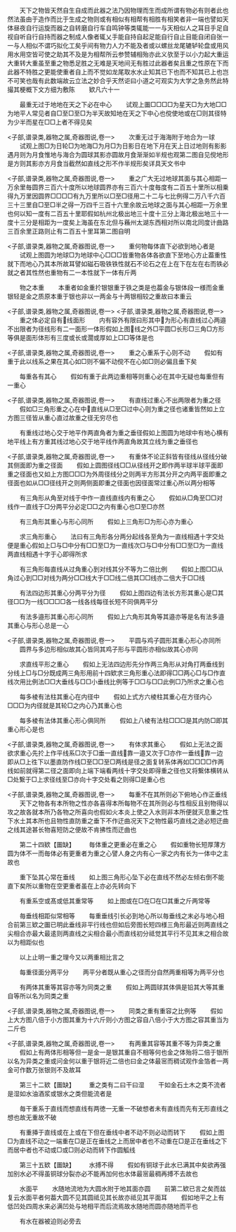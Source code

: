 <!-- { "loadSidebar": true } -->
　　天下之物皆天然自生自成而此器之法乃因物理而生而成所谓有物必有则者此也然法虽由于造作而比于生成之物则或有相似有相帮有相胜有相笑者非一端也譬如天体昼夜自行运旋而器之自转磨自行车自鸣钟等类辄能一一与天相似人之耳目手足自视自听自行自持而器之制成人像者辄乂手能自持自起足能自行自止目能自闭自张一一与人相似不谓巧拟化工矣乎间有物力人力不能及者或以螺丝龙尾辘轳轮盘或用风用水用空皆可使之助其不及是为相帮所云参赞辅相殆亦此义欤至于以小力起大重运大重转大重虽至重之物悉足胜之无难是天地间无有胜过此器者矣且重之性原在下而此器不特胜之更能使重者自上而不觉如龙尾取水水止知其已下也而不知其已上也岂不可笑也哉有此数端故云立法之妙合乎天然讵曰小道之可观实为大学之急务然此特撮其梗概下文方细为敷陈
　　欵凡六十一























　　最重无过于地地在天之下必在中心
　　试观上圗□□□□为星天□为大地□□为地平人常见者自□至□至□为半天故知地在天之下中心也傥使地或在□则其径特为少半而星在□□上者不得见矣



<子部,谱录类,器物之属,奇器图说,卷一>
　　次重无过于海海附于地合为一球
　　试观上图□为日轮□为地海□为月□为日影日在地下月在天上日过地则有影影遇月则为月食惟地与海合为圆球其影亦圆故月食渐渐如半规也观第二图自见傥地形是方则其影亦方月食当截然如直线之形不作半规形矣详具天文书中










<子部,谱录类,器物之属,奇器图说,卷一>
　　重之广大无过地球其面与其心相距一万余里毎圆界三百六十度所以地球圆界亦有三百六十度毎度有二百五十里所以相乗得九万里因圆界□□□□有九万里所以□至□径用二十二与七比例得二万八千六百三十三里自□至□半之得一万四千三百十六里余故云地球之面与其心相距一万余里也何以知一度有二百五十里耶假如杭州北极出地三十度十三分上海北极出地三十一度十三分是相距为一度矣上海虽在东北但与蘓州太湖东西相对所以南北同度计曲路三百余里正路则止有二百五十里耳第二图自明





<子部,谱录类,器物之属,奇器图说,卷一>
　　重何物每体直下必欲到地心者是
　　试观上图圆为地球□为地球中心□□□皆重物各体各欲直下至地心方止葢重性就下而地心乃其本所故耳譬如磁石吸铁铁性就石不论石之在上在下在左在右而铁必就之者其性然也重物有二一本性就下一体有斤两


















　　物之本重
　　本重者如金重扵银银重于铁之类是也葢金与银体段一様而金重银轻是金之质原本重于银也非以一两金与十两银相较之重故曰本重云




<子部,谱录类,器物之属,奇器图说,卷一>
<子部,谱录类,器物之属,奇器图说,卷一>
　　重之体必定自有线面形
　　内有容外有限曰形其中为形心有直线过心两邉不出限者为径线形有二一面形一体形假如上图线之外□平圆□长形□三角□方形等俱是面形体形有三度或长或濶或厚如上□□等体是也










<子部,谱录类,器物之属,奇器图说,卷一>
　　重之心重系于心则不动
　　假如有重于此以线系之果在其心如□则不偏不动傥不在心如□则必偏且垂下矣





















　　每重各有其心
　　假如有重于此两边重相等则重心必在其中无疑也每重但有一重心





<子部,谱录类,器物之属,奇器图说,卷一>
　　有直线过重心不出两限者为重之径
　　假如□三角形重之心在中直线从□至□过中心则为重之径也诸重皆然如上立方图三径皆从重心直过故重之径无穷尽也




















　　有重线过地心交于地平作两直角者为重之垂径假如上图圆为地球中有地心横有地平线上有方重其线过地心交于地平线作两直角故其立线为重之垂径也




<子部,谱录类,器物之属,奇器图说,卷一>
　　有重体不论正斜皆有径线从径线分破其侧面即为重之径面
　　假如上圆图径线□□从径线开之即作两半球半球平面即重之径面也又如上方图□□□为外周径线分之则两半方形其分开之内两平面即重之径面也如从□□径线开之则两侧面即重之径面也因径面常过重心所以两分相等

















　　有三角形从角至对线于中作一直线直线内有重之心
　　假如从□角至□□对线作一直线于□分两平分必定□□之内有重心也□至□亦然












　　有三角形其重心与形心同所
　　假如上三角形□为形心亦为重心














　　求三角形重心
　　法曰有三角形各分两分起线各至角为一直线相遇十字交处便是重心假如上□与□中分有□□至□为一直线次□与□中分有□□至□为一直线两直线相遇十字于心即得所求











　　有三角形每直线从过角重心到对线其分不等为二倍比例
　　假如上图□□从角过心到□□对线为两分□□线大于□□线二倍其□□线亦二倍大于□□线












　　有法四边形其重心分两平分为径
　　假如上图四边有法长方形其重心是□其径□□为一线□□□□各一线各线每径长短不同俱两平分












　　有法多邉形其重心形心同所
　　假如上六角形其角等其邉亦等是名有法多邉其重心与形心总是一心





<子部,谱录类,器物之属,奇器图说,卷一>
　　平圆与鸡子圆形其重心形心亦同所
　　圆界与多边形相似故其心皆同其鸡子形与平圆形亦相似故其心亦同





















　　求直线平形之重心
　　假如上无法四边形先分作两三角形从对角打两垂线到分线上□与□分既成两三角形用前十四欵求三角形重心法即得□□两心□与□作直线次用比例法□□大垂线与□□小垂线比例等于□□与□□此例□乃所求之重心也










　　每多棱有法柱其重心在内径中
　　假如上式方六棱柱其重心在方径内心□□□为内径就是其轮□之内心乃其重心也













　　每多棱有法体其重心形心俱同所
　　假如上八棱有法柱□□□是其内防□即其重心形心是也





<子部,谱录类,器物之属,奇器图说,卷一>
　　有体求其重心
　　假如上无法之面欲求重心先扵上作平线系□次于□垂一直线靠一邉又次于□亦作一垂线靠一边即从□上徃下以墨直防作线□至□□至□两线是径之面复转系体再如□□□□作两线如前就得第二径之面即向上端下端看两线十字交处即得重之径也又将繋体横转从□处繋于□上求径线至□亦向十字交处看之则得□是重心也







<子部,谱录类,器物之属,奇器图说,卷一>
　　每重不在其所则必下俯地心作正垂线
　　天下之物各有本所物之性亦各喜得本所每物不在其所则必与性相反且别物得以攻之故各就本所乃各物之所喜向也假如火本炎上使之入水则非本所便就灭息重之性下水土其本所也且物性直防重之垂下不作迂曲况天下之物性最巧直线之途必短迂曲之线其途甚长物喜短防之便故不肯拂性而迂曲也








　　第二十四欵【圗缺】
　　毎体重之更重必在重之心
　　假如重物长短厚薄方圆为体不一而毎体必有更重者为重之心譬人身之内有心一家之内有长为一体中之主故也



















　　重下坠其心常在垂线
　　如上图三角形心坠下必在直线不然必左倾右倒不能直下矣所以重物在空更重者虽在上亦必先转向下












　　有重系空或髙或低其重常等
　　如上图或在□在□在□其重之斤两常等














　　毎垂线相距似常相等
　　每重垂线引长必到地心所以毎垂线之末必与地心相合前第三欵之圗已明此垂线非平行线也但如后旁图长短四様三角形最近则两直线之尖相合亦最大最逺则两直线之尖相合最小而直线初分祗觉其平行不见其末之相合故以为相距似也










　　以上止明一重之理今又以两重相比言之















　　每重径面分两平分
　　两平分者既从重心之径而分自然两重相等为两平分也













　　有两体其重等其容亦等为同类之重
　　假如上两圆球其体俱是铅其大等其重自等所以名为同类之重





<子部,谱录类,器物之属,奇器图说,卷一>
　　同类之重有重容之比例等
　　假如上大方图八倍于小方图其重为十六斤则小方图之容自八倍小于大方图之容其重当为二斤也












<子部,谱录类,器物之属,奇器图说,卷一>
　　有两重其容等其重不等为异类之重
　　假如上有两体形相等但一是金一是银其重自不相等何也金之体殆将二倍于银所以名为异类之重或问金何以重于银将近二倍也曰金之体最宻而稠试观作金箔者一两金可作数万张银则不及故耳










　　第三十二欵【圗缺】
　　重之类有二曰干曰湿
　　干如金石土木之类不流者是湿如水油酒浆或银水之类但能流者是




















　　毎干重系于直线而想直线有两徳一无重一不破想者未有直线而先有无形直线之想也故无重故不破













　　有重挿于直线或在上或在下但在垂线中者不动不则必动而转下
　　假如上图□为直线不动之一端重在□是正在垂线之上而居中者也不动重在□是正在垂线之下而居中者也不动或□或□则必动而转下作圆觚线


　　第三十五欵【圗缺】
　　水搏不得
　　假如有铜球于此水已满其中矣欲再强加别水必不得虽铜球分裂亦必不能再加何也水体最宻最稠再搏不去故也



















　　水面平
　　水随地流地为大圆水附于地其面亦圆
　　前第二欵已言之矣而兹复云水面平者何葢大圆不见其圆祗见其长故亦祗见其平面耳
　　假如地平之上有低凹处四周水来必满凹处与地相平而后流焉故水随地而圆亦随地而平也










　　有水在器被迫则必旁去
